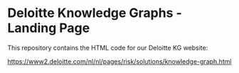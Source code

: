 # Deloitte Knowledge Graphs - Landing Page
This repository contains the HTML code for our Deloitte KG website:

https://www2.deloitte.com/nl/nl/pages/risk/solutions/knowledge-graph.html
